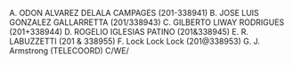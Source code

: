 A. ODON ALVAREZ DELALA CAMPAGES (201-338941) B. JOSE LUIS GONZALEZ GALLARRETTA (201/338943) C. GILBERTO LIWAY RODRIGUES (201+338944) D. ROGELIO IGLESIAS PATINO (201&338945) E. R. LABUZZETTI (201 & 338955) F. Lock Lock Lock (201@338953) G. J. Armstrong (TELECOORD) C/WE/